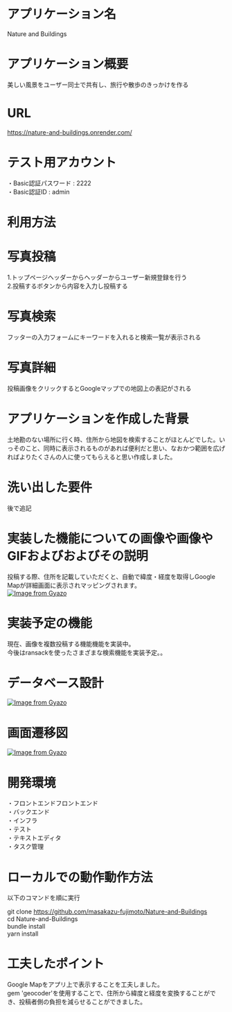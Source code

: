 # アプリケーション名
Nature and Buildings
# アプリケーション概要
美しい風景をユーザー同士で共有し、旅行や散歩のきっかけを作る
# URL
https://nature-and-buildings.onrender.com/
# テスト用アカウント
・Basic認証パスワード : 2222  
・Basic認証ID : admin
# 利用方法
# 写真投稿
1.トップページヘッダーからヘッダーからユーザー新規登録を行う  
2.投稿するボタンから内容を入力し投稿する  
# 写真検索
フッターの入力フォームにキーワードを入れると検索一覧が表示される
# 写真詳細
投稿画像をクリックするとGoogleマップでの地図上の表記がされる
# アプリケーションを作成した背景
土地勘のない場所に行く時、住所から地図を検索することがほとんどでした。いっそのこと、同時に表示されるものがあれば便利だと思い、なおかつ範囲を広げればよりたくさんの人に使ってもらえると思い作成しました。
# 洗い出した要件
後で追記
# 実装した機能についての画像や画像やGIFおよびおよびその説明
投稿する際、住所を記載していただくと、自動で緯度・経度を取得しGoogle Mapが詳細画面に表示されマッピングされます。  
[![Image from Gyazo](https://i.gyazo.com/2f990c59d8bf87c81aa582acdd63939e.gif)](https://gyazo.com/2f990c59d8bf87c81aa582acdd63939e)
# 実装予定の機能
現在、画像を複数投稿する機能機能を実装中。  
今後はransackを使ったさまざまな検索機能を実装予定。。
# データベース設計
[![Image from Gyazo](https://i.gyazo.com/f3f1e3791a5b1a14b8b573aee4f01aea.png)](https://gyazo.com/f3f1e3791a5b1a14b8b573aee4f01aea)
# 画面遷移図
[![Image from Gyazo](https://i.gyazo.com/0054a843337f501a1ce724da1cb1346c.png)](https://gyazo.com/0054a843337f501a1ce724da1cb1346c)
# 開発環境
・フロントエンドフロントエンド  
・バックエンド  
・インフラ  
・テスト  
・テキストエディタ  
・タスク管理
# ローカルでの動作動作方法
以下のコマンドを順に実行  

git clone https://github.com/masakazu-fujimoto/Nature-and-Buildings  
cd Nature-and-Buildings  
bundle install   
yarn install
# 工夫したポイント
Google Mapをアプリ上で表示することを工夫しました。  
gem 'geocoder'を使用することで、住所から緯度と経度を変換することができ、投稿者側の負担を減らせることができました。




  